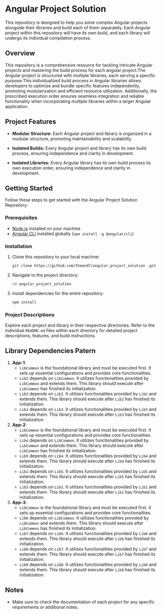 # Angular Project Solution

This repository is designed to help you solve complex Angular projects alongside their libraries and build each of them separately. Each Angular project within this repository will have its own build, and each library will undergo its individual compilation process.

## Overview

This repository is a comprehensive resource for tackling intricate Angular projects and mastering the build process for each angular project.The Angular project is structured with multiple libraries, each serving a specific purpose.This individualized build process in Angular libraries allows developers to optimize and bundle specific features independently, promoting modularization and efficient resource utilization. Additionally, the prescribed execution order ensures seamless integration and reliable functionality when incorporating multiple libraries within a larger Angular application.

## Project Features

- **Modular Structure:** Each Angular project and library is organized in a modular structure, promoting maintainability and scalability.
  
- **Isolated Builds:** Every Angular project and library has its own build process, ensuring independence and clarity in development.

- **Isolated Libraries:** Every Angular library has its own build process its own execution order, ensuring independence and clarity in development.


## Getting Started

Follow these steps to get started with the Angular Project Solution Repository:

### Prerequisites

- [Node.js](https://nodejs.org/) installed on your machine
- [Angular CLI](https://angular.io/cli) installed globally (`npm install -g @angular/cli`)

### Installation

1. Clone this repository to your local machine:
    ```bash
    git clone https://github.com/theend7/angular_project_solution .git
    ```

2. Navigate to the project directory:
    ```bash
    cd angular_project_solution 
    ```

3. Install dependencies for the entire repository:
    ```bash
    npm install
    ```

### Project Descriptions

Explore each project and library in their respective directories. Refer to the individual `README.md` files within each directory for detailed project descriptions, features, and build instructions.

## Library Dependencies Patern
1. **App-1**:
    - `LibCommon` is the foundational library and must be executed first. It sets up essential configurations and provides core functionalities.
    - `Lib2` depends on `LibCommon`. It utilizes functionalities provided by `LibCommon` and extends them. This library should execute after `LibCommon` has finished its initialization.
    - `Lib3` depends on `Lib2`. It utilizes functionalities provided by `Lib2` and extends them. This library should execute after `Lib2` has finished its initialization.
    - `Lib1` depends on `Lib3`. It utilizes functionalities provided by `Lib3` and extends them. This library should execute after `Lib3` has finished its initialization.
2. **App-2**:
    - `LibCommon` is the foundational library and must be executed first. It sets up essential configurations and provides core functionalities.
    - `Lib4` depends on `LibCommon`. It utilizes functionalities provided by `LibCommon` and extends them. This library should execute after `LibCommon` has finished its initialization.
    - `Lib5` depends on `Lib4`. It utilizes functionalities provided by `Lib4` and extends them. This library should execute after `Lib4` has finished its initialization.
    - `Lib1` depends on `Lib5`. It utilizes functionalities provided by `Lib5` and extends them. This library should execute after `Lib5` has finished its initialization.
    - `Lib3` depends on `Lib1`. It utilizes functionalities provided by `Lib1` and extends them. This library should execute after `Lib1` has finished its initialization.
3. **App-3**:
    - `LibCommon` is the foundational library and must be executed first. It sets up essential configurations and provides core functionalities.
    - `Lib6` depends on `LibCommon`. It utilizes functionalities provided by `LibCommon` and extends them. This library should execute after `LibCommon` has finished its initialization.
    - `Lib7` depends on `Lib6`. It utilizes functionalities provided by `Lib6` and extends them. This library should execute after `Lib6` has finished its initialization.
    - `Lib8` depends on `Lib7`. It utilizes functionalities provided by `Lib7` and extends them. This library should execute after `Lib7` has finished its initialization.
    - `Lib9` depends on `Lib8`. It utilizes functionalities provided by `Lib8` and extends them. This library should execute after `Lib8` has finished its initialization.

## Notes

- Make sure to check the documentation of each project for any specific requirements or additional notes.


